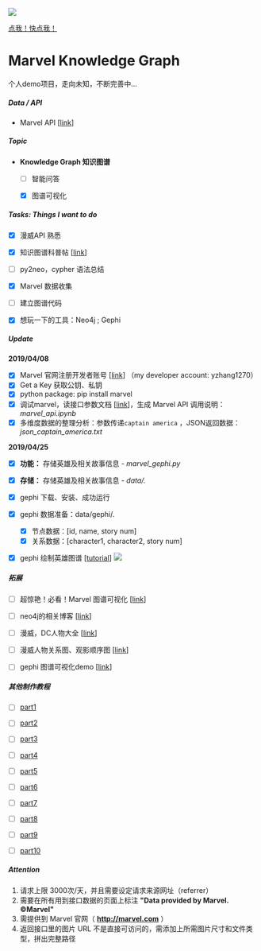   ![](https://github.com/YZHANG1270/Marvel_KnowledgeGraph/blob/master/img/hero.png?raw=true)

[点我！快点我！](https://graphics.straitstimes.com/STI/STIMEDIA/Interactives/2018/04/marvel-cinematic-universe-whos-who-interactive/index.html)



# Marvel Knowledge Graph

个人demo项目，走向未知，不断完善中...



##### Data / API

- Marvel API [[link](https://developer.marvel.com/)] 



##### Topic

- **Knowledge Graph 知识图谱** 
  - [ ] 智能问答
  - [x] 图谱可视化



##### Tasks: Things I want to do

- [x] 漫威API 熟悉
- [x] 知识图谱科普帖 [[link](http://codewithzhangyi.com/2019/04/23/knowledge-graph-intro/)]
- [ ] py2neo，cypher 语法总结
- [x] Marvel 数据收集
- [ ] 建立图谱代码
- [x] 想玩一下的工具：Neo4j ; Gephi



##### Update

**2019/04/08** 

- [x] Marvel 官网注册开发者账号 [[link](https://developer.marvel.com/)] （my developer account: yzhang1270）
- [x] Get a Key 获取公钥、私钥
- [x] python package: pip install marvel
- [x] 调试marvel，读接口参数文档 [[link](https://developer.marvel.com/docs)]，生成 Marvel API 调用说明：*marvel_api.ipynb* 
- [x] 多维度数据的整理分析：参数传递`captain america` ，JSON返回数据：*json_captain_america.txt*  

**2019/04/25** 

- [x] **功能：** 存储英雄及相关故事信息 - *marvel_gephi.py* 
- [x] **存储：** 存储英雄及相关故事信息 - *data/.* 
- [x] gephi 下载、安装、成功运行
- [x] gephi 数据准备：data/gephi/.
  - [x] 节点数据：[id, name, story num]
  - [x] 关系数据：[character1, character2, story num]
- [x] gephi 绘制英雄图谱 [[tutorial](https://gitee.com/crossin/snippet/tree/master/marvel-gephi)] ![](https://gitee.com/crossin/snippet/raw/master/marvel-gephi/pic/h99.svg) 



##### 拓展

- [ ] 超惊艳！必看！Marvel 图谱可视化 [[link](https://graphics.straitstimes.com/STI/STIMEDIA/Interactives/2018/04/marvel-cinematic-universe-whos-who-interactive/index.html)]
- [ ] neo4j的相关博客 [[link](https://tbgraph.wordpress.com/)]
- [ ] 漫威，DC人物大全 [[link](https://www.douban.com/note/436744247/)] 
- [ ] 漫威人物关系图、观影顺序图 [[link](http://www.360doc.com/content/16/0528/19/29576369_563071456.shtml)]
- [ ] gephi 图谱可视化demo [[link](https://exploring-data.com/vis/programmers-search-relations/)]

 

##### 其他制作教程

- [ ] [part1](https://medium.com/neo4j/create-a-data-marvel-develop-a-full-stack-application-with-spring-and-neo4j-part-1-350f0f7e6609) 
- [ ] [part2](https://medium.com/neo4j/create-a-data-marvel-develop-a-full-stack-application-with-spring-and-neo4j-part-2-12186b929cb2?sk=dc964e4bf6496141730dde704bcabb47) 
- [ ] [part3](https://medium.com/neo4j/create-a-data-marvel-develop-a-full-stack-application-with-spring-and-neo4j-part-3-3ac3380e0edb) 
- [ ] [part4](https://medium.com/neo4j/create-a-data-marvel-part-4-how-to-design-the-application-874ba6ea08a5) 
- [ ] [part5](https://medium.com/neo4j/create-a-data-marvel-part-5-writing-the-domain-classes-27a39ab0666a) 
- [ ] [part6](https://medium.com/neo4j/create-a-data-marvel-part-6-developing-more-entities-be5aeab1817a) 
- [ ] [part7](https://medium.com/neo4j/create-a-data-marvel-part-7-connecting-the-graph-bc7ed9e2b843) 
- [ ] [part8](https://medium.com/neo4j/create-a-data-marvel-part-8-controlling-and-servicing-our-comic-endpoints-4dd08b81e0e) 
- [ ] [part9](https://medium.com/neo4j/create-a-data-marvel-part-9-building-the-webpage-for-comics-1ceb26f8a5be) 
- [ ] [part10](https://medium.com/neo4j/creating-a-data-marvel-part-10-lessons-and-resources-8ffb5bf0ad1) 



##### Attention

1. 请求上限 3000次/天，并且需要设定请求来源网址（referrer）
2. 需要在所有用到接口数据的页面上标注 **"Data provided by Marvel. ©Marvel"** 
3. 需提供到 Marvel 官网（ **http://marvel.com** ） 
4. 返回接口里的图片 URL 不是直接可访问的，需添加上所需图片尺寸和文件类型，拼出完整路径